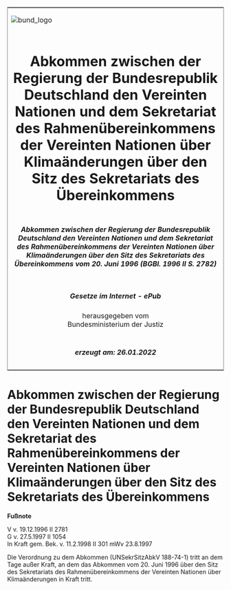 <span id="DECKBLATT.html"></span>

<table border="0" frame="border" width="100%">

<tr valign="top">

<td align="left">

![bund\_logo](BfJ_2021_Web_de_de.gif)

</td>

<td align="right">

 

</td>

</tr>

<tr align="center" valign="middle">

<td colspan="2">

# Abkommen zwischen der Regierung der Bundesrepublik Deutschland den Vereinten Nationen und dem Sekretariat des Rahmenübereinkommens der Vereinten Nationen über Klimaänderungen über den Sitz des Sekretariats des Übereinkommens

</td>

</tr>

<tr align="center" valign="middle">

<td colspan="2">

##### Abkommen zwischen der Regierung der Bundesrepublik Deutschland den Vereinten Nationen und dem Sekretariat des Rahmenübereinkommens der Vereinten Nationen über Klimaänderungen über den Sitz des Sekretariats des Übereinkommens vom 20. Juni 1996 (BGBl. 1996 II S. 2782)

</td>

</tr>

<tr align="center" valign="middle">

<td colspan="2">

  
  

##### Gesetze im Internet - ePub  
  
herausgegeben vom  
Bundesministerium der Justiz

</td>

</tr>

<tr align="center" valign="bottom">

<td colspan="2">

  
  

##### erzeugt am: 26.01.2022

</td>

</tr>

</table>

<span id="BJNR278220996.html"></span>

# Abkommen zwischen der Regierung der Bundesrepublik Deutschland den Vereinten Nationen und dem Sekretariat des Rahmenübereinkommens der Vereinten Nationen über Klimaänderungen über den Sitz des Sekretariats des Übereinkommens

<div>

  
**Fußnote**

<div class="jnhtml">

<div>

<div class="jurAbsatz">

V v. 19.12.1996 II 2781  
G v. 27.5.1997 II 1054  
In Kraft gem. Bek. v. 11.2.1998 II 301 mWv 23.8.1997

</div>

<div class="jurAbsatz">

  
Die Verordnung zu dem Abkommen (UNSekrSitzAbkV 188-74-1) tritt an dem
Tage außer Kraft, an dem das Abkommen vom 20. Juni 1996 über den Sitz
des Sekretariats des Rahmenübereinkommens der Vereinten Nationen über
Klimaänderungen in Kraft tritt.

</div>

</div>

</div>

</div>
